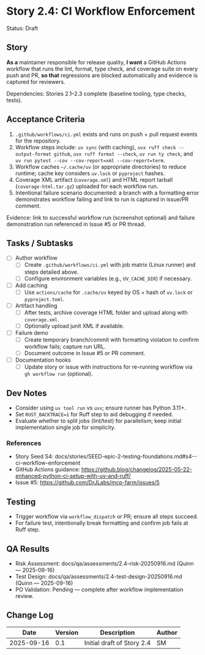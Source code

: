 # Story 2.4: CI Workflow Enforcement

Status: Draft

## Story

**As a** maintainer responsible for release quality,
**I want** a GitHub Actions workflow that runs the lint, format, type check, and coverage suite on every push and PR,
**so that** regressions are blocked automatically and evidence is captured for reviewers.

Dependencies: Stories 2.1–2.3 complete (baseline tooling, type checks, tests).

## Acceptance Criteria

1. `.github/workflows/ci.yml` exists and runs on push + pull request events for the repository.
2. Workflow steps include: `uv sync` (with caching), `uvx ruff check --output-format github`, `uvx ruff format --check`, `uv run ty check`, and `uv run pytest --cov --cov-report=xml --cov-report=term`.
3. Workflow caches `~/.cache/uv` (or appropriate directories) to reduce runtime; cache key considers `uv.lock` or `pyproject` hashes.
4. Coverage XML artifact (`coverage.xml`) and HTML report tarball (`coverage-html.tar.gz`) uploaded for each workflow run.
5. Intentional failure scenario documented: a branch with a formatting error demonstrates workflow failing and link to run is captured in issue/PR comment.

Evidence: link to successful workflow run (screenshot optional) and failure demonstration run referenced in Issue #5 or PR thread.

## Tasks / Subtasks

- [ ] Author workflow
  - [ ] Create `.github/workflows/ci.yml` with job matrix (Linux runner) and steps detailed above.
  - [ ] Configure environment variables (e.g., `UV_CACHE_DIR`) if necessary.
- [ ] Add caching
  - [ ] Use `actions/cache` for `.cache/uv` keyed by OS + hash of `uv.lock` or `pyproject.toml`.
- [ ] Artifact handling
  - [ ] After tests, archive coverage HTML folder and upload along with `coverage.xml`.
  - [ ] Optionally upload junit XML if available.
- [ ] Failure demo
  - [ ] Create temporary branch/commit with formatting violation to confirm workflow fails; capture run URL.
  - [ ] Document outcome in Issue #5 or PR comment.
- [ ] Documentation hooks
  - [ ] Update story or issue with instructions for re-running workflow via `gh workflow run` (optional).

## Dev Notes

- Consider using `uv tool run` vs `uvx`; ensure runner has Python 3.11+.
- Set `RUST_BACKTRACE=1` for Ruff step to aid debugging if needed.
- Evaluate whether to split jobs (lint/test) for parallelism; keep initial implementation single job for simplicity.

### References

- Story Seed S4: docs/stories/SEED-epic-2-testing-foundations.md#s4--ci-workflow-enforcement
- GitHub Actions guidance: https://github.blog/changelog/2025-05-22-enhanced-python-ci-setup-with-uv-and-ruff/
- Issue #5: https://github.com/DrJLabs/mcp-farm/issues/5

## Testing

- Trigger workflow via `workflow_dispatch` or PR; ensure all steps succeed.
- For failure test, intentionally break formatting and confirm job fails at Ruff step.

## QA Results

- Risk Assessment: docs/qa/assessments/2.4-risk-20250916.md (Quinn — 2025-09-16)
- Test Design: docs/qa/assessments/2.4-test-design-20250916.md (Quinn — 2025-09-16)
- PO Validation: Pending — complete after workflow implementation review.

## Change Log

| Date       | Version | Description                | Author |
| ---------- | ------- | -------------------------- | ------ |
| 2025-09-16 | 0.1     | Initial draft of Story 2.4 | SM     |
